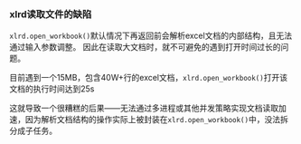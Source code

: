 ### xlrd读取文件的缺陷

`xlrd.open_workbook()`默认情况下再返回前会解析excel文档的内部结构，且无法通过输入参数调整。
因此在读取大文档时，就不可避免的遇到打开时间过长的问题。

目前遇到一个15MB，包含40W+行的excel文档，`xlrd.open_workbook()`打开该文档的执行时间达到25s

这就导致一个很糟糕的后果——无法通过多进程或其他并发策略实现文档读取加速，因为解析文档结构的操作实际上被封装在`xlrd.open_workbook()`中，没法拆分成子任务。